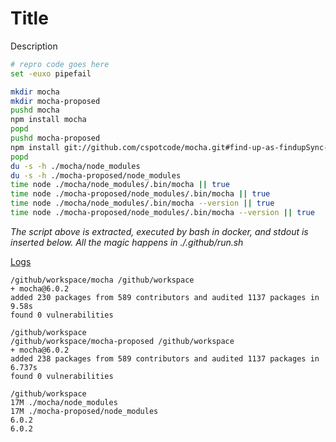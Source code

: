 # Title

Description

```bash
# repro code goes here
set -euxo pipefail

mkdir mocha
mkdir mocha-proposed
pushd mocha
npm install mocha
popd
pushd mocha-proposed
npm install git://github.com/cspotcode/mocha.git#find-up-as-findupSync-replacement
popd
du -s -h ./mocha/node_modules
du -s -h ./mocha-proposed/node_modules
time node ./mocha/node_modules/.bin/mocha || true
time node ./mocha-proposed/node_modules/.bin/mocha || true
time node ./mocha/node_modules/.bin/mocha --version || true
time node ./mocha-proposed/node_modules/.bin/mocha --version || true
```

*The script above is extracted, executed by bash in docker, and stdout is inserted below.  All the magic happens in ./.github/run.sh*

[Logs](https://github.com/cspotcode/repros/runs/76714846)

```output
/github/workspace/mocha /github/workspace
+ mocha@6.0.2
added 230 packages from 589 contributors and audited 1137 packages in 9.58s
found 0 vulnerabilities

/github/workspace
/github/workspace/mocha-proposed /github/workspace
+ mocha@6.0.2
added 238 packages from 589 contributors and audited 1137 packages in 6.737s
found 0 vulnerabilities

/github/workspace
17M	./mocha/node_modules
17M	./mocha-proposed/node_modules
6.0.2
6.0.2
```